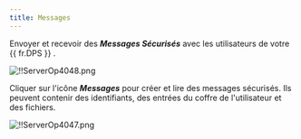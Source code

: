 ```yaml
---
title: Messages
---
```

Envoyer et recevoir des ***Messages Sécurisés*** avec les utilisateurs de votre {{ fr.DPS }} . 

![!!ServerOp4048.png](https://webdevolutions.azureedge.net/docs/fr/server/ServerOp4048.png) 

Cliquer sur l'icône ***Messages*** pour créer et lire des messages sécurisés. Ils peuvent contenir des identifiants, des entrées du coffre de l'utilisateur et des fichiers. 

![!!ServerOp4047.png](https://webdevolutions.azureedge.net/docs/fr/server/ServerOp4047.png) 

